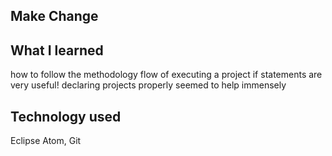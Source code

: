 
## Make Change
## What I learned
how to follow the methodology flow of executing a project 
if statements are very useful!
declaring projects properly seemed to help immensely
## Technology used

Eclipse Atom, Git  
